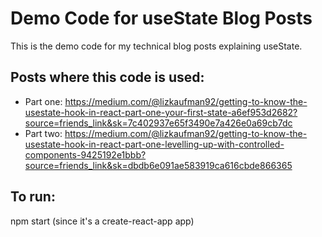 # Demo Code for useState Blog Posts

This is the demo code for my technical blog posts explaining useState.

## Posts where this code is used:

- Part one: https://medium.com/@lizkaufman92/getting-to-know-the-usestate-hook-in-react-part-one-your-first-state-a6ef953d2682?source=friends_link&sk=7c402937e65f3490e7a426e0a69cb7dc
- Part two: https://medium.com/@lizkaufman92/getting-to-know-the-usestate-hook-in-react-part-one-levelling-up-with-controlled-components-9425192e1bbb?source=friends_link&sk=dbdb6e091ae583919ca616cbde866365

## To run:

npm start (since it's a create-react-app app)
